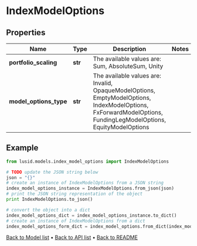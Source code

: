 # IndexModelOptions


## Properties
Name | Type | Description | Notes
------------ | ------------- | ------------- | -------------
**portfolio_scaling** | **str** | The available values are: Sum, AbsoluteSum, Unity | 
**model_options_type** | **str** | The available values are: Invalid, OpaqueModelOptions, EmptyModelOptions, IndexModelOptions, FxForwardModelOptions, FundingLegModelOptions, EquityModelOptions | 

## Example

```python
from lusid.models.index_model_options import IndexModelOptions

# TODO update the JSON string below
json = "{}"
# create an instance of IndexModelOptions from a JSON string
index_model_options_instance = IndexModelOptions.from_json(json)
# print the JSON string representation of the object
print IndexModelOptions.to_json()

# convert the object into a dict
index_model_options_dict = index_model_options_instance.to_dict()
# create an instance of IndexModelOptions from a dict
index_model_options_form_dict = index_model_options.from_dict(index_model_options_dict)
```
[Back to Model list](../README.md#documentation-for-models) &#8226; [Back to API list](../README.md#documentation-for-api-endpoints) &#8226; [Back to README](../README.md)


